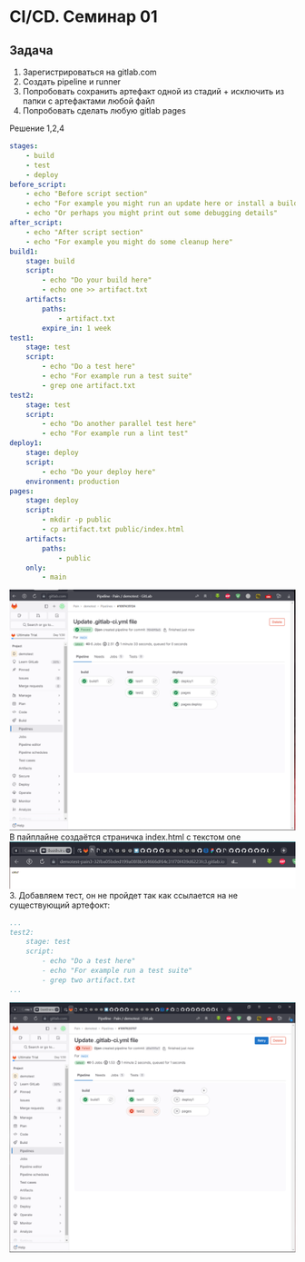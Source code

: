 # CI/CD. Семинар 01

## Задача
1. Зарегистрироваться на gitlab.com
2. Создать pipeline и runner
3. Попробовать сохранить артефакт одной из стадий + исключить из папки с артефактами любой файл
4. Попробовать сделать любую gitlab pages

Решение 1,2,4
```yaml
stages:
    - build
    - test
    - deploy
before_script:
    - echo "Before script section"
    - echo "For example you might run an update here or install a build dependency"
    - echo "Or perhaps you might print out some debugging details"
after_script:
    - echo "After script section"
    - echo "For example you might do some cleanup here"
build1:
    stage: build
    script:
        - echo "Do your build here"
        - echo one >> artifact.txt
    artifacts:
        paths:
            - artifact.txt
        expire_in: 1 week
test1:
    stage: test
    script:
        - echo "Do a test here"
        - echo "For example run a test suite"
        - grep one artifact.txt
test2:
    stage: test
    script:
        - echo "Do another parallel test here"
        - echo "For example run a lint test"
deploy1:
    stage: deploy
    script:
        - echo "Do your deploy here"
    environment: production
pages:
    stage: deploy
    script:
        - mkdir -p public
        - cp artifact.txt public/index.html
    artifacts:
        paths:
            - public
    only:
        - main


```
![](Scrin/Scrin1.png "")
В пайплайне создаётся страничка index.html с текстом one
![](Scrin/Scrin2.png "")
3. Добавляем тест, он не пройдет так как ссылается на не существующий артефокт:
```yaml
...
test2:
    stage: test
    script:
        - echo "Do a test here"
        - echo "For example run a test suite"
        - grep two artifact.txt
...
```
![](Scrin/Scrin3.png "")
